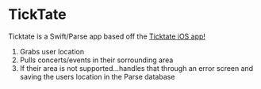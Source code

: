 # TickTate

Ticktate is a Swift/Parse app based off the [Ticktate iOS app!](https://itunes.apple.com/us/app/ticktate/id966821187?mt=8)

1. Grabs user location
2. Pulls concerts/events in their sorrounding area
3. If their area is not supported...handles that through an error screen and saving the users location in the Parse database
